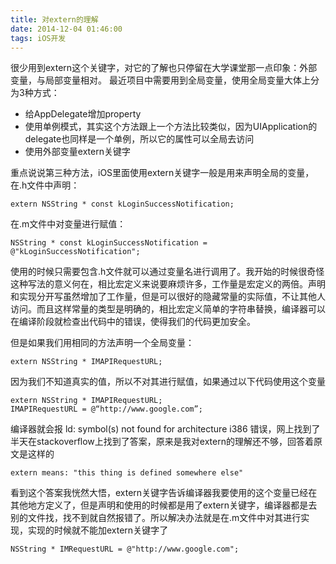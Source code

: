 ```yaml
---
title: 对extern的理解
date: 2014-12-04 01:46:00           
tags: iOS开发
---
```


很少用到extern这个关键字，对它的了解也只停留在大学课堂那一点印象：外部变量，与局部变量相对。
最近项目中需要用到全局变量，使用全局变量大体上分为3种方式：

- 给AppDelegate增加property
- 使用单例模式，其实这个方法跟上一个方法比较类似，因为UIApplication的delegate也同样是一个单例，所以它的属性可以全局去访问
- 使用外部变量extern关键字

重点说说第三种方法，iOS里面使用extern关键字一般是用来声明全局的变量，在.h文件中声明：

```objc
extern NSString * const kLoginSuccessNotification;
```

在.m文件中对变量进行赋值：

```objc
NSString * const kLoginSuccessNotification = @"kLoginSuccessNotification";
```
使用的时候只需要包含.h文件就可以通过变量名进行调用了。我开始的时候很奇怪这种写法的意义何在，相比宏定义来说要麻烦许多，工作量是宏定义的两倍。声明和实现分开写虽然增加了工作量，但是可以很好的隐藏常量的实际值，不让其他人访问。而且这样常量的类型是明确的，相比宏定义简单的字符串替换，编译器可以在编译阶段就检查出代码中的错误，使得我们的代码更加安全。

但是如果我们用相同的方法声明一个全局变量：

```objc
extern NSString * IMAPIRequestURL;
```

因为我们不知道真实的值，所以不对其进行赋值，如果通过以下代码使用这个变量

```objc
extern NSString * IMAPIRequestURL;
IMAPIRequestURL = @“http://www.google.com”;
```

编译器就会报 ld: symbol(s) not found for architecture i386 错误，网上找到了半天在stackoverflow上找到了答案，原来是我对extern的理解还不够，回答着原文是这样的

```objc
extern means: "this thing is defined somewhere else"
```

看到这个答案我恍然大悟，extern关键字告诉编译器我要使用的这个变量已经在其他地方定义了，但是声明和使用的时候都是用了extern关键字，编译器都是去别的文件找，找不到就自然报错了。所以解决办法就是在.m文件中对其进行实现，实现的时候就不能加extern关键字了

```objc
NSString * IMRequestURL = @"http://www.google.com";
```
